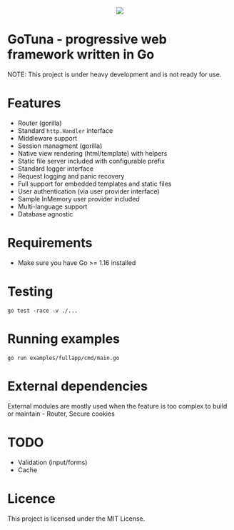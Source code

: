 <p align="center">
<img src="https://avatars.githubusercontent.com/u/82163094?s=200&v=4">
</p>

# GoTuna - progressive web framework written in Go
NOTE: This project is under heavy development and is not ready for use.

# Features
- Router (gorilla)
- Standard `http.Handler` interface
- Middleware support
- Session managment (gorilla)
- Native view rendering (html/template) with helpers
- Static file server included with configurable prefix
- Standard logger interface
- Request logging and panic recovery
- Full support for embedded templates and static files
- User authentication (via user provider interface)
- Sample InMemory user provider included
- Multi-language support
- Database agnostic

# Requirements
- Make sure you have Go >= 1.16 installed

# Testing
```
go test -race -v ./...
```

# Running examples
```
go run examples/fullapp/cmd/main.go
```

# External dependencies
External modules are mostly used when the feature is too complex to build or maintain - Router, Secure cookies

# TODO
- Validation (input/forms)
- Cache

# Licence
This project is licensed under the MIT License.
